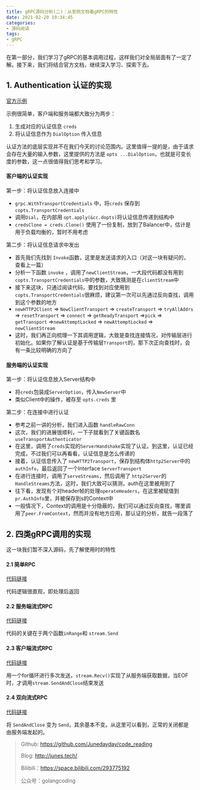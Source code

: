 ```yaml
---
title: gRPC源码分析(二)：从官网文档看gRPC的特性
date: 2021-02-20 19:34:45
categories: 
- 源码阅读
tags:
- gRPC
---
```


在第一部分，我们学习了gRPC的基本调用过程，这样我们对全局层面有了一定了解。接下来，我们将结合官方文档，继续深入学习、探索下去。



## 1. Authentication 认证的实现

[官方示例](https://grpc.io/docs/guides/auth/#with-server-authentication-ssltls)

示例很简单，客户端和服务端都大致分为两步：

1. 生成对应的认证信息 `creds`
2. 将认证信息作为 `DialOption` 传入信息



认证方法的底层实现并不在我们今天的讨论范围内。这里值得一提的是，由于请求会存在大量的输入参数，这里提供的方法是 `opts ...DialOption`，也就是可变长度的参数，这一点很值得我们思考和学习。



#### 客户端的认证实现

第一步：将认证信息放入连接中

- `grpc.WithTransportCredentials` 中，将`creds` 保存到`copts.TransportCredentials`
- 调用`Dial`，在内部用 `opt.apply(&cc.dopts)`将认证信息传递到结构中
- `credsClone = creds.Clone()` 使用了一份复制，放到了Balancer中，估计是用于负载均衡的，暂时不用考虑



第二步：将认证信息请求中发出

- 首先我们先找到 `Invoke`函数，这里是发送请求的入口（对这一块有疑问的，查看上一篇）
- 分析一下函数 `invoke` ，调用了`newClientStream`，一大段代码都没有用到`copts.TransportCredentials`中的参数，大致猜测是在`clientStream`中
- 接下来这块，只通过阅读代码，要找到对应使用到`copts.TransportCredentials`很麻烦，建议第一次可以先通过反向查找，调用到这个参数的地方
- `newHTTP2Client` => `NewClientTransport` => `createTransport` => `tryAllAddrs` => `resetTransport` => `connect` => `getReadyTransport` =>`pick` => `getTransport` =>`newAttemptLocked` => `newAttemptLocked` => `newClientStream`
- 这时，我们再正向梳理一下其调用逻辑，大致是查找连接情况，对传输层进行初始化。如果你了解认证是基于传输层`Transport`的，那下次正向查找时，会有一条比较明确的方向了



#### 服务端的认证实现

第一步：将认证信息放入Server结构中

- 将`creds`包装成`ServerOption`，传入`NewServer`中
- 类似Client中的操作，被存至 `opts.creds` 里



第二步：在连接中进行认证

- 参考之前一讲的分析，我们进入函数 `handleRawConn`
- 这次，我们的进展很顺利，一下子就看到了关键函数名`useTransportAuthenticator`
- 在这里，调用了`creds`实现的`ServerHandshake`实现了认证。到这里，认证已经完成，不过我们可以再看看，认证信息是怎么传递的
- 接着，认证信息传入了 `newHTTP2Transport`，保存到结构体`http2Server`中的`authInfo`，最后返回了一个Interface `ServerTransport`
- 在进行连接时，调用了`serveStreams`，然后调用了 `http2Server`的`HandleStreams`方法，这时，我们大致可以猜测，auth在这里被用到了
- 往下看，发现有个对header帧的处理`operateHeaders`，在这里被赋值到 `pr.AuthInfo`里，并被保存到s的Context中
- 一般情况下，Context的调用是十分隐蔽的，我们可以通过反向查找，哪里调用了`peer.FromContext`，然而并没有地方应用，那认证的分析，就告一段落了



## 2. 四类gRPC调用的实现

这一块我们暂不深入源码，先了解使用时的特性



#### 2.1 简单RPC

[代码链接](https://grpc.io/docs/tutorials/basic/go/#simple-rpc)

代码逻辑很直观，即处理后返回



#### 2.2 服务端流式RPC

[代码链接](https://grpc.io/docs/tutorials/basic/go/#server-side-streaming-rpc)

代码的关键在于两个函数`inRange`和 `stream.Send`



#### 2.3 客户端流式RPC

[代码链接](https://grpc.io/docs/tutorials/basic/go/#client-side-streaming-rpc)

用一个for循环进行多次发送，`stream.Recv()`实现了从服务端获取数据，当EOF时，才调用`stream.SendAndClose`结束发送



#### 2.4 双向流式RPC

[代码链接](https://grpc.io/docs/tutorials/basic/go/#bidirectional-streaming-rpc)

将 `SendAndClose` 变为 `Send`，其余基本不变。从这里可以看到，正常的关闭都是由服务端发起的。



> Github: https://github.com/Junedayday/code_reading
>
> Blog: http://junes.tech/
>
> Bilibili：https://space.bilibili.com/293775192
>
> 公众号：golangcoding

